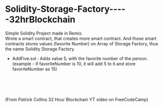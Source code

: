 # Solidity-Storage-Factory-----32hrBlockchain
Simple Solidity Project made in Remix. <br>
Wrote a smart contract, that creates more smart contract. And those smart contracts stores values (favorite Number) on Array of Storage Factory, thus the name Solidity Storage Factory.

 - AddFive.sol : Adds value 5, with the favorite number of the person. (example - if favoriteNumber is 10, it will add 5 to it and store favoriteNumber as 15)


<br>
<br>
<br>
<br>
(From Patrick Collins 32 Hour Blockchain YT video on FreeCodeCamp)

